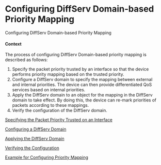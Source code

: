 Configuring DiffServ Domain-based Priority Mapping
==================================================

Configuring DiffServ Domain-based Priority Mapping

#### Context

The process of configuring DiffServ Domain-based priority mapping is described as follows:

1. Specify the packet priority trusted by an interface so that the device performs priority mapping based on the trusted priority.
2. Configure a DiffServ domain to specify the mapping between external and internal priorities. The device can then provide differentiated QoS services based on internal priorities.
3. Apply the DiffServ domain to an object for the mapping in the DiffServ domain to take effect. By doing this, the device can re-mark priorities of packets according to these mappings.
4. Verify the configuration of the DiffServ domain.


[Specifying the Packet Priority Trusted on an Interface](galaxy_qos_priority_mapping_cfg_0007.html)



[Configuring a DiffServ Domain](galaxy_qos_priority_mapping_cfg_0008.html)



[Applying the DiffServ Domain](galaxy_qos_priority_mapping_cfg_0009.html)



[Verifying the Configuration](galaxy_qos_priority_mapping_cfg_0010.html)



[Example for Configuring Priority Mapping](galaxy_qos_priority_mapping_cfg_0011.html)